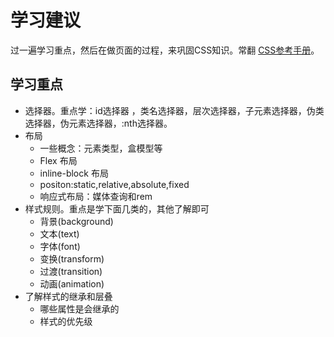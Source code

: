 # 学习建议
过一遍学习重点，然后在做页面的过程，来巩固CSS知识。常翻 [CSS参考手册](http://css.doyoe.com/)。

## 学习重点
* 选择器。重点学：id选择器 ，类名选择器，层次选择器，子元素选择器，伪类选择器，伪元素选择器，:nth选择器。
* 布局
  * 一些概念：元素类型，盒模型等
  * Flex 布局
  * inline-block 布局
  * positon:static,relative,absolute,fixed
  * 响应式布局：媒体查询和rem
* 样式规则。重点是学下面几类的，其他了解即可
  * 背景(background)
  * 文本(text)
  * 字体(font)
  * 变换(transform)
  * 过渡(transition)
  * 动画(animation)
* 了解样式的继承和层叠
  * 哪些属性是会继承的
  * 样式的优先级
